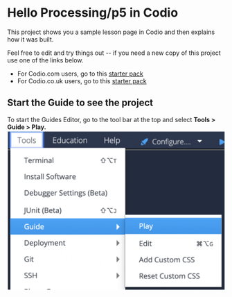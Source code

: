 # Hello Processing/p5 in Codio

This project shows you a sample lesson page in Codio and then explains how it was built. 

Feel free to edit and try things out -- if you need a new copy of this project use one of the links below.

* For Codio.com users, go to this [starter pack](https://codio.com/home/starter-packs/1c0b30a8-1d8c-4882-836c-954942411d32)
* For Codio.co.uk users, go to this [starter pack](https://codio.co.uk/home/starter-packs/1c0b30a8-1d8c-4882-836c-954942411d32)

## Start the Guide to see the project
To start the Guides Editor, go to the tool bar at the top and select **Tools > Guide > Play.**
![.guides/img/playGuide](.guides/img/playGuide.png)
